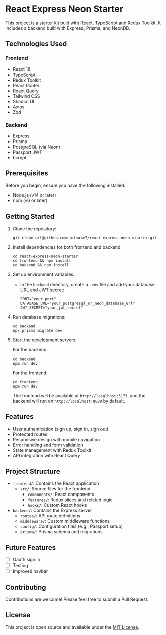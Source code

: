 # React Express Neon Starter

This project is a starter kit built with React, TypeScript and Redux Toolkit. It includes a backend built with Express, Prisma, and NeonDB.

## Technologies Used

### Frontend
- React 18
- TypeScript
- Redux Toolkit
- React Router
- React Query
- Tailwind CSS
- Shadcn UI
- Axios
- Zod

### Backend
- Express
- Prisma
- PostgreSQL (via Neon)
- Passport JWT
- bcrypt

## Prerequisites

Before you begin, ensure you have the following installed:

- Node.js (v14 or later)
- npm (v6 or later)

## Getting Started

1. Clone the repository:

   ```
   git clone git@github.com:jolouie7/react-express-neon-starter.git
   ```

2. Install dependencies for both frontend and backend:

   ```
   cd react-express-neon-starter
   cd frontend && npm install
   cd backend && npm install
   ```

3. Set up environment variables:
   - In the `backend` directory, create a `.env` file and add your database URL and JWT secret:
     ```
     PORT="your_port"
     DATABASE_URL="your_postgresql_or_neon_database_url"
     JWT_SECRET="your_jwt_secret"
     ```

4. Run database migrations:
   ```
   cd backend
   npx prisma migrate dev
   ```

5. Start the development servers:

   For the backend:
   ```
   cd backend
   npm run dev
   ```

   For the frontend:
   ```
   cd frontend
   npm run dev
   ```

   The frontend will be available at `http://localhost:5173`, and the backend will run on `http://localhost:8080` by default.

## Features

- User authentication (sign up, sign in, sign out)
- Protected routes
- Responsive design with mobile navigation
- Error handling and form validation
- State management with Redux Toolkit
- API integration with React Query

## Project Structure

- `frontend/`: Contains the React application
  - `src/`: Source files for the frontend
    - `components/`: React components
    - `features/`: Redux slices and related logic
    - `hooks/`: Custom React hooks
- `backend/`: Contains the Express server
  - `routes/`: API route definitions
  - `middleware/`: Custom middleware functions
  - `config/`: Configuration files (e.g., Passport setup)
  - `prisma/`: Prisma schema and migrations

## Future Features
- [ ] Oauth sign in
- [ ] Testing
- [ ] Improved navbar

## Contributing

Contributions are welcome! Please feel free to submit a Pull Request.

## License

This project is open source and available under the [MIT License](LICENSE).
